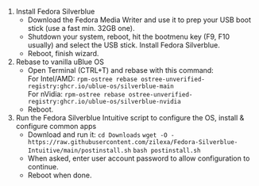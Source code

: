 1. Install Fedora Silverblue
    - Download the Fedora Media Writer and use it to prep your USB boot stick (use a fast min. 32GB one).
    - Shutdown your system, reboot, hit the bootmenu key (F9, F10 usually) and select the USB stick. Install Fedora Silverblue.
    - Reboot, finish wizard. 
2. Rebase to vanilla uBlue OS
    - Open Terminal (CTRL+T) and rebase with this command:  \
       For Intel/AMD: `rpm-ostree rebase ostree-unverified-registry:ghcr.io/ublue-os/silverblue-main` \
       For nVidia: `rpm-ostree rebase ostree-unverified-registry:ghcr.io/ublue-os/silverblue-nvidia` 
    - Reboot.
3. Run the Fedora Silverblue Intuitive script to configure the OS, install & configure common apps
    - Download and run it:
        `cd Downloads`
        `wget -O - https://raw.githubusercontent.com/zilexa/Fedora-Silverblue-Intuitive/main/postinstall.sh`
        `bash postinstall.sh`
    - When asked, enter user account password to allow configuration to continue.
    - Reboot when done. 
  
